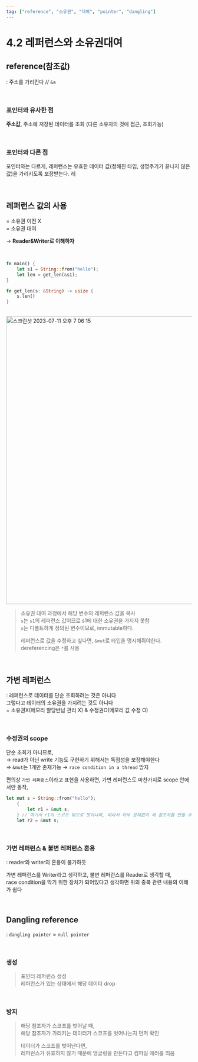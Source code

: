 ```yaml
---
tag: ["reference", "소유권", "대여", "pointer", "dangling"]
---
```


# 4.2 레퍼런스와 소유권대여

## reference(참조값)
: 주소를 가리킨다 // `&a`

<br/>

### 포인터와 유사한 점

**주소값**, 주소에 저장된 데이터를 조회
(다른 소유자의 것에 접근, 조회가능)

<br/>

### 포인터와 다른 점

포인터와는 다르게,
레퍼런스는 유효한 데이터 값(정해진 타입, 생명주기가 끝나지 않은 값)을 가리키도록 보장받는다.
레

<br/>

## 레퍼런스 값의 사용

= 소유권 이전 X  
= 소유권 대여

→ **Reader&Writer로 이해하자**

<br/>


```rust
fn main() {
    let s1 = String::from("hello");
    let len = get_len(&s1);
}

fn get_len(s: &String) -> usize {
    s.len()
}
```

<br/>

<img width="778" alt="스크린샷 2023-07-11 오후 7 06 15" src="https://github.com/Self-Driven-Development/Rustudy/assets/63008138/438aa012-a908-44ec-a2d7-8f654e05ebbc">


> 소유권 대여 과정에서 해당 변수의 레퍼런스 값을 복사  
> `s`는 `s1`의 레퍼런스 값이므로 s1에 대한 소유권을 가지지 못함  
> `s`는 디폴트하게 정의된 변수이므로, immutable하다.
> 
> 레퍼런스로 값을 수정하고 싶다면, `&mut`로 타입을 명시해줘야한다.  
> dereferencing은 `*`를 사용  

<br/>

## 가변 레퍼런스

: 레퍼런스로 데이터를 단순 조회하려는 것은 아니다  
그렇다고 데이터의 소유권을 가지려는 것도 아니다  
= 소유권X(메모리 할당반납 관리 X) & 수정권O(메모리 값 수정 O)

<br/>

### 수정권의 scope

단순 조회가 아니므로,  
→ read가 아닌 write 기능도 구현하기 위해서는 독점성을 보장해야한다  
⇒ `&mut`는 1개만 존재가능 → `race condition in a thread` 방지

편의상 `가변 레퍼런스`이라고 표현을 사용하면, 가변 레퍼런스도 마찬가지로 scope 안에서만 동작,

```rust
let mut s = String::from("hello");
    {
        let r1 = &mut s;
    } // 여기서 r1이 스코프 밖으로 벗어나며, 따라서 아무 문제없이 새 참조자를 만들 수 있다.
    let r2 = &mut s;
```

<br/>

### 가변 레퍼런스 & 불변 레퍼런스 혼용

: reader와 writer의 혼용이 불가하듯

가변 레퍼런스를 Writer라고 생각하고, 불변 레퍼런스를 Reader로 생각할 때,  
race condition을 막기 위한 장치가 되어있다고 생각하면 위의 중복 관련 내용의 이해가 쉽다

<br/>

## Dangling reference

: `dangling pointer` = `null pointer`

<br/>

### 생성

> 포인터 레퍼런스 생성  
> 레퍼런스가 있는 상태에서 해당 데이터 drop

<br/>

### 방지

> 해당 참조자가 스코프를 벗어날 때,  
> 해당 참조자가 가리키는 데이터가 스코프를 벗어나는지 먼저 확인  
> 
> 데이터가 스코프를 벗어난다면,  
> 레퍼런스가 유효하지 않기 때문에 댕글링을 만든다고 컴파일 에러를 띄움
